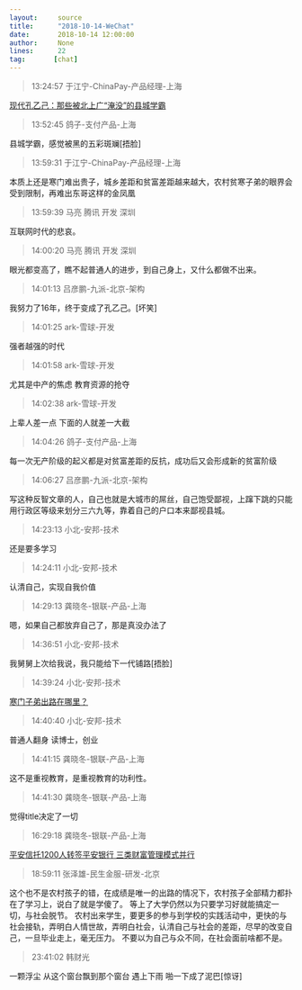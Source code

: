 ```yaml
---
layout:     source 
title:      "2018-10-14-WeChat"
date:       2018-10-14 12:00:00
author:     None
lines:      22 
tag:       [chat]
---
```

> 13:24:57  于江宁-ChinaPay-产品经理-上海  
   
[现代孔乙己：那些被北上广“淹没”的县城学霸
](http://mp.weixin.qq.com/s?__biz=MzA4ODE3OTY5NQ==&amp;amp;amp;mid=2649709047&amp;amp;amp;idx=1&amp;amp;amp;sn=26a0b3567f2853359d5d40fc91c0c5bc&amp;amp;amp;chksm=8835ef77bf426661b33aacc41fca79396789fe423e66b30feac4b5c4a88d20427e45f814096e&amp;amp;amp;mpshare=1&amp;amp;amp;scene=1&amp;amp;amp;srcid=1014BJKa6COqhHZzO1xquPWd#rd)  
   
> 13:52:45  鸽子-支付产品-上海  
   
县城学霸，感觉被黑的五彩斑斓[捂脸]  
   
> 13:59:31  于江宁-ChinaPay-产品经理-上海  
   
本质上还是寒门难出贵子，城乡差距和贫富差距越来越大，农村贫寒子弟的眼界会受到限制，再难出东哥这样的金凤凰  
   
> 13:59:39  马亮 腾讯 开发 深圳  
   
互联网时代的悲哀。  
   
> 14:00:20  马亮 腾讯 开发 深圳  
   
眼光都变高了，瞧不起普通人的进步，到自己身上，又什么都做不出来。  
   
> 14:01:13  吕彦鹏-九派-北京-架构  
   
我努力了16年，终于变成了孔乙己。[坏笑]  
   
> 14:01:25  ark-雪球-开发  
   
强者越强的时代  
   
> 14:01:58  ark-雪球-开发  
   
尤其是中产的焦虑  教育资源的抢夺  
   
> 14:02:38  ark-雪球-开发  
   
上辈人差一点  下面的人就差一大截  
   
> 14:04:26  鸽子-支付产品-上海  
   
每一次无产阶级的起义都是对贫富差距的反抗，成功后又会形成新的贫富阶级  
   
> 14:06:27  吕彦鹏-九派-北京-架构  
   
写这种反智文章的人，自己也就是大城市的屌丝，自己饱受鄙视，上蹿下跳的只能用行政区等级来划分三六九等，靠着自己的户口本来鄙视县城。  
   
> 14:23:13  小北-安邦-技术  
   
还是要多学习  
   
> 14:24:11  小北-安邦-技术  
   
认清自己，实现自我价值  
   
> 14:29:13  龚晓冬-银联-产品-上海  
   
嗯，如果自己都放弃自己了，那是真没办法了  
   
> 14:36:51  小北-安邦-技术  
   
我舅舅上次给我说，我只能给下一代铺路[捂脸]  
   
> 14:39:24  小北-安邦-技术  
   
[寒门子弟出路在哪里？
](https://mp.weixin.qq.com/mp/waerrpage?appid=wxeb39b10e39bf6b54&amp;amp;amp;type=upgrade&amp;amp;amp;upgradetype=3#wechat_redirect)  
   
> 14:40:40  小北-安邦-技术  
   
普通人翻身  读博士，创业  
   
> 14:41:15  龚晓冬-银联-产品-上海  
   
这不是重视教育，是重视教育的功利性。  
   
> 14:41:30  龚晓冬-银联-产品-上海  
   
觉得title决定了一切  
   
> 16:29:18  龚晓冬-银联-产品-上海  
   
[平安信托1200人转签平安银行 三类财富管理模式并行
](https://c.m.163.com/news/a/DU35TQLA00258105.html?spss=newsapp)  
   
> 18:59:11  张泽雄-民生金服-研发-北京  
   
这个也不是农村孩子的错，在成绩是唯一的出路的情况下，农村孩子全部精力都扑在了学习上，说白了就是学傻了。 等上了大学仍然以为只要学习好就能搞定一切，与社会脱节。 农村出来学生，要更多的参与到学校的实践活动中，更快的与社会接轨，弄明白人情世故，弄明白社会，认清自己与社会的差距，尽早的改变自己，一旦毕业走上，毫无压力。 不要以为自己与众不同，在社会面前啥都不是。  
   
> 23:41:02  韩财光  
   
一颗浮尘 从这个窗台飘到那个窗台 遇上下雨 啪一下成了泥巴[惊讶]  
   
